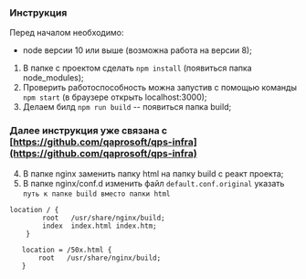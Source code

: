 ### Инструкция
Перед началом необходимо:
 - node версии 10 или выше (возможна работа на версии 8);

1. В папке с проектом сделать `npm install` (появиться папка node_modules);
2. Проверить работоспособность можна запустив с помощью команды `npm start` (в браузере открыть localhost:3000);
3. Делаем билд `npm run build` -- появиться папка build;
### Далее инструкция уже связана с [https://github.com/qaprosoft/qps-infra](https://github.com/qaprosoft/qps-infra)
4. В папке nginx заменить папку html на папку build c реакт проекта;
5. В папке nginx/conf.d изменить файл `default.conf.original` указать `путь к папке build вместо папки html`

```
location / {
        root   /usr/share/nginx/build;
        index  index.html index.htm;
    }  
 ```
 
 ```
    location = /50x.html {
        root   /usr/share/nginx/build;
    }
 ```
